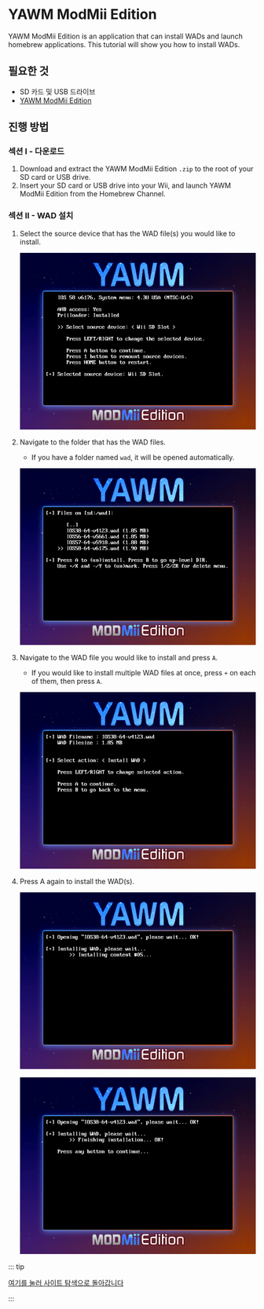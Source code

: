 # YAWM ModMii Edition

YAWM ModMii Edition is an application that can install WADs and launch homebrew applications.
This tutorial will show you how to install WADs.

## 필요한 것

- SD 카드 및 USB 드라이브
- [YAWM ModMii Edition](https://oscwii.org/library/app/yawmme)

## 진행 방법

### 섹션 I - 다운로드

1. Download and extract the YAWM ModMii Edition `.zip` to the root of your SD card or USB drive.
2. Insert your SD card or USB drive into your Wii, and launch YAWM ModMii Edition from the Homebrew Channel.

### 섹션 II - WAD 설치

1. Select the source device that has the WAD file(s) you would like to install.

   ![](/images/homebrew/yawmME/source_device.png)

2. Navigate to the folder that has the WAD files.

   - If you have a folder named `wad`, it will be opened automatically.

   ![](/images/homebrew/yawmME/file_selection.png)

3. Navigate to the WAD file you would like to install and press `A`.

   - If you would like to install multiple WAD files at once, press `+` on each of them, then press `A`.

   ![](/images/homebrew/yawmME/install_wad.png)

4. Press A again to install the WAD(s).

   ![](/images/homebrew/yawmME/installing_wad.png)

   ![](/images/homebrew/yawmME/installing_wad_ok.png)

::: tip

[여기를 눌러 사이트 탐색으로 돌아갑니다](site-navigation)

:::
